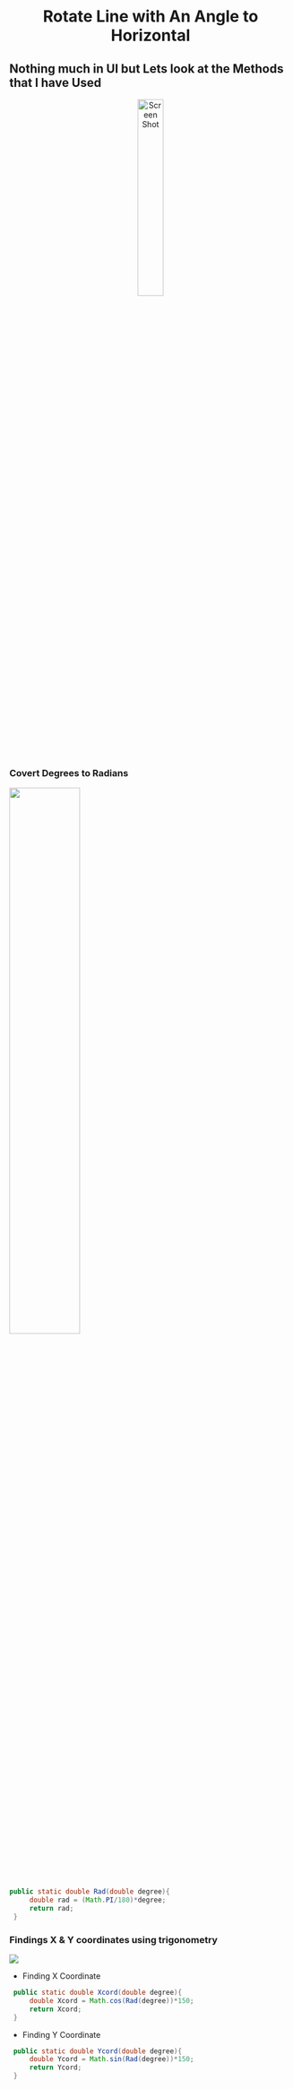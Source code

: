<h1 align="center">Rotate Line with An Angle to Horizontal</h1>

## Nothing much in UI but Lets look at the Methods that I have Used

<p align="center">
<img width="30%" src="https://user-images.githubusercontent.com/75155192/176151196-76572646-fa02-406a-acbe-b8cdcf2e689d.png" alt="Screen Shot">
</p>

<h3>Covert Degrees to Radians</h4>

<img width=" 50%" src="http://criselportfolio20122013.weebly.com/uploads/1/9/2/5/19250161/955466999_orig.gif">

```java
public static double Rad(double degree){
     double rad = (Math.PI/180)*degree;
     return rad;
 }
```
<h3>Findings X & Y coordinates using trigonometry</h4>
<img src="https://cdn.kastatic.org/googleusercontent/TSZaYHIv-JZrb7IgquFrsO1b4Ie104YD3TkNCaZQ06I8RsonAVD_ON5L8t6q9DIQspl6s1yEwUTmrd1E2PFm87oCuQ">

* Finding X Coordinate

```java
 public static double Xcord(double degree){
     double Xcord = Math.cos(Rad(degree))*150;
     return Xcord;
 }
```

* Finding Y Coordinate

```java
 public static double Ycord(double degree){
     double Ycord = Math.sin(Rad(degree))*150;
     return Ycord;
 }
```